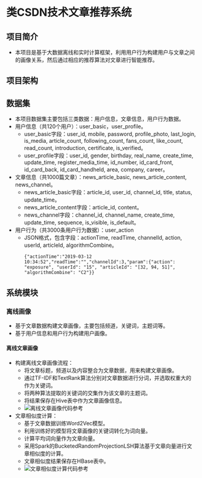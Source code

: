 # 类CSDN技术文章推荐系统

## 项目简介

  - 本项目是基于大数据离线和实时计算框架，利用用户行为构建用户与文章之间的画像关系，然后通过相应的推荐算法对文章进行智能推荐。

## 项目架构



## 数据集

  - 本项目数据集主要包括三类数据：用户信息，文章信息，用户行为数据。
  - 用户信息（共120个用户）：user_basic，user_profile。
    - user_basic字段：user_id, mobile, password, profile_photo, last_login, is_media, article_count, following_count, fans_count, like_count, read_count, introduction, certificate, is_verified。
    - user_profile字段：user_id, gender, birthday, real_name, create_time, update_time, register_media_time, id_number, id_card_front, id_card_back, id_card_handheld, area, company, career。
  - 文章信息（共1000篇文章）：news_article_basic, news_article_content, news_channel。
    - news_article_basic字段：article_id, user_id, channel_id, title, status, update_time。
    - news_article_content字段：article_id, content。
    - news_channel字段：channel_id, channel_name, create_time, update_time, sequence, is_visible, is_default。
  - 用户行为（共3000条用户行为数据）：user_action
    - JSON格式，包含字段：actionTime, readTime, channelId, action, userId, articleId, algorithmCombine。
      ```
      {"actionTime":"2019-03-12 10:34:52","readTime":"","channelId":3,"param":{"action": "exposure", "userId": "15", "articleId": "[32, 94, 51]", "algorithmCombine": "C2"}}
      ```

## 系统模块

### 离线画像

  - 基于文章数据构建文章画像，主要包括频道，关键词，主题词等。
  - 基于用户信息和用户行为构建用户画像。
  
#### 离线文章画像

  - 构建离线文章画像流程：
    - 将文章标题，频道以及内容整合为文章数据，用来构建文章画像。
    - 通过TF-IDF和TextRank算法分别对文章数据进行分词，并选取权重大的作为关键词。
    - 将两种算法提取的关键词的交集作为该文章的主题词。
    - 将结果保存在Hive表中作为文章画像信息。
    - ![离线文章画像代码参考](./代码/文章画像)
  - 文章相似度计算：
    - 基于文章数据训练Word2Vec模型。
    - 利用训练好的模型将文章画像的关键词转化为词向量。
    - 计算平均词向量作为文章向量。
    - 采用Spark的BucketedRandomProjectionLSH算法基于文章向量进行文章相似度的计算。
    - 文章相似度结果保存在HBase表中。
    - ![文章相似度计算代码参考](./代码/文章相似度)
    
    
    
  
